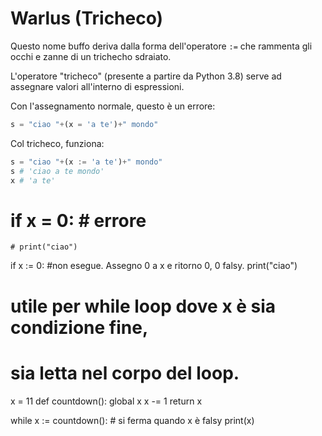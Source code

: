 # Warlus (Tricheco)

Questo nome buffo deriva dalla forma dell'operatore `:=` che rammenta gli occhi e zanne di un trichecho sdraiato.

L'operatore "tricheco" (presente a partire da Python 3.8) serve ad assegnare valori all'interno di espressioni.

Con l'assegnamento normale, questo è un errore:

```python
s = "ciao "+(x = 'a te')+" mondo"
```

Col tricheco, funziona:

```python
s = "ciao "+(x := 'a te')+" mondo"
s # 'ciao a te mondo'
x # 'a te'
```



# if x = 0: # errore
    # print("ciao")

if x := 0: #non esegue. Assegno 0 a x e ritorno 0, 0 falsy. 
    print("ciao")

# utile per while loop dove x è sia condizione fine,
# sia letta nel corpo del loop.
x = 11
def countdown():
    global x
    x -= 1
    return x

while x := countdown(): # si ferma quando x è falsy
    print(x)

